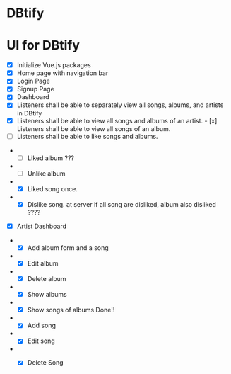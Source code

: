 # DBtify

# UI for DBtify

- [x] Initialize Vue.js packages
- [x] Home page with navigation bar
- [x] Login Page
- [x] Signup Page
- [x] Dashboard
- [x] Listeners shall be able to separately view all songs, albums, and artists in DBtify
- [x] Listeners shall be able to view all songs and albums of an artist.
- [x] Listeners shall be able to view all songs of an album.
- [ ] Listeners shall be able to like songs and albums.
 * -[ ] Liked album ???
 * -[ ] Unlike album
 * -[x] Liked song once.
 * -[x] Dislike song. at server if all song are disliked, album also disliked ????
 - [x] Artist Dashboard
  * -[x] Add album form and a song
  * -[x] Edit album
  * -[x] Delete album
  * -[x] Show albums
  * -[x] Show songs of albums Done!!
  * -[x] Add song
  * -[x] Edit song
  * -[x] Delete Song

